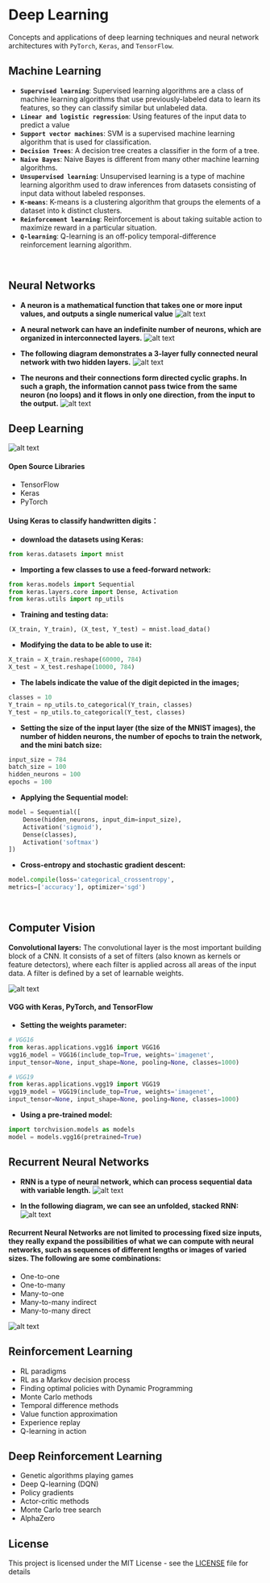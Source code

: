 # Deep Learning
Concepts and applications of deep learning techniques and neural network architectures with `PyTorch`, `Keras`, and `TensorFlow`.
<br/>

## Machine Learning 

- **`Supervised learning`**: Supervised learning algorithms are a class of machine learning algorithms that use previously-labeled data to learn its features, so they can classify similar but unlabeled data.
- **`Linear and logistic regression`**: Using features of the input data to predict a value
- **`Support vector machines`**: SVM is a supervised machine learning algorithm that is used for classification. 
- **`Decision Trees`**: A decision tree creates a classifier in the form of a tree.
- **`Naive Bayes`**: Naive Bayes is different from many other machine learning algorithms.
- **`Unsupervised learning`**: Unsupervised learning is a type of machine learning algorithm used to draw inferences from datasets      consisting of input data without labeled responses.
- **`K-means`**: K-means is a clustering algorithm that groups the elements of a dataset into k distinct clusters.
- **`Reinforcement learning`**: Reinforcement is about taking suitable action to maximize reward in a particular situation. 
- **`Q-learning`**: Q-learning is an off-policy temporal-difference reinforcement learning algorithm. 
<br/>


## Neural Networks

- **A neuron is a mathematical function that takes one or more input values, and outputs a single numerical value**
![alt text](https://github.com/David-SF2290/Deep-Learning/blob/master/Graph_Doc/Neurons.JPG)

- **A neural network can have an indefinite number of neurons, which are organized in interconnected layers.** 
![alt text](https://github.com/David-SF2290/Deep-Learning/blob/master/Graph_Doc/Layers.JPG)

- **The following diagram demonstrates a 3-layer fully connected neural network with two hidden layers.** 
![alt text](https://github.com/David-SF2290/Deep-Learning/blob/master/Graph_Doc/Multi-layer.JPG)

- **The neurons and their connections form directed cyclic graphs. In such a graph, the information cannot pass twice from the same neuron (no loops) and it flows in only one direction, from the input to the output.**
![alt text](https://github.com/David-SF2290/Deep-Learning/blob/master/Graph_Doc/Directed%20Cyclic%20Graphs.JPG)


## Deep Learning 

![alt text](https://github.com/David-SF2290/Deep-Learning/blob/master/Graph_Doc/Deep%20Learning.JPG)

#### Open Source Libraries
- TensorFlow
- Keras
- PyTorch

#### Using Keras to classify handwritten digits： 
 - **download the datasets using Keras:**
```python
from keras.datasets import mnist
```
- **Importing a few classes to use a feed-forward network:**
```python
from keras.models import Sequential
from keras.layers.core import Dense, Activation
from keras.utils import np_utils
```
- **Training and testing data:**
```python
(X_train, Y_train), (X_test, Y_test) = mnist.load_data()
```
- **Modifying the data to be able to use it:**
```python
X_train = X_train.reshape(60000, 784)
X_test = X_test.reshape(10000, 784)
```
- **The labels indicate the value of the digit depicted in the images;**
```python
classes = 10
Y_train = np_utils.to_categorical(Y_train, classes)
Y_test = np_utils.to_categorical(Y_test, classes)
```
- **Setting the size of the input layer (the size of the MNIST images), the number of hidden neurons, the number of epochs to train the network, and the mini batch size:** 
```python
input_size = 784
batch_size = 100
hidden_neurons = 100
epochs = 100
```
- **Applying the Sequential model:** 
```python
model = Sequential([
    Dense(hidden_neurons, input_dim=input_size),
    Activation('sigmoid'),
    Dense(classes),
    Activation('softmax')
])
```
- **Cross-entropy and stochastic gradient descent:**
```python
model.compile(loss='categorical_crossentropy',
metrics=['accuracy'], optimizer='sgd')
```
<br/> 

## Computer Vision 

**Convolutional layers:**
The convolutional layer is the most important building block of a CNN. It consists of a set of filters (also known as kernels or feature detectors), where each filter is applied across all areas of the input data. A filter is defined by a set of learnable weights. 

![alt text](https://github.com/David-SF2290/Deep-Learning/blob/master/Graph_Doc/CV.JPG)


#### VGG with Keras, PyTorch, and TensorFlow

- **Setting the weights parameter:**
```python
# VGG16
from keras.applications.vgg16 import VGG16
vgg16_model = VGG16(include_top=True, weights='imagenet',
input_tensor=None, input_shape=None, pooling=None, classes=1000)
```

```python
# VGG19
from keras.applications.vgg19 import VGG19
vgg19_model = VGG19(include_top=True, weights='imagenet',
input_tensor=None, input_shape=None, pooling=None, classes=1000)
```

- **Using a pre-trained model:** 
```python
import torchvision.models as models
model = models.vgg16(pretrained=True)
```


## Recurrent Neural Networks
- **RNN is a type of neural network, which can process sequential data with variable length.**
![alt text](https://github.com/David-SF2290/Deep-Learning/blob/master/Graph_Doc/RNN.JPG)


- **In the following diagram, we can see an unfolded, stacked RNN:**
![alt text](https://github.com/David-SF2290/Deep-Learning/blob/master/Graph_Doc/RNN2.JPG)

#### Recurrent Neural Networks are not limited to processing fixed size inputs, they really expand the possibilities of what we can compute with neural networks, such as sequences of different lengths or images of varied sizes. The following are some combinations:
- One-to-one
- One-to-many
- Many-to-one
- Many-to-many indirect
- Many-to-many direct

![alt text](https://github.com/David-SF2290/Deep-Learning/blob/master/Graph_Doc/RNN3.JPG)


## Reinforcement Learning
- RL paradigms
- RL as a Markov decision process
- Finding optimal policies with Dynamic Programming
- Monte Carlo methods
- Temporal difference methods
- Value function approximation
- Experience replay
- Q-learning in action

## Deep Reinforcement Learning

- Genetic algorithms playing games
- Deep Q-learning (DQN)
- Policy gradients
- Actor-critic methods
- Monte Carlo tree search
- AlphaZero

## License
This project is licensed under the MIT License - see the [LICENSE](LICENSE) file for details

